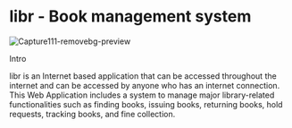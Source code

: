 # libr - Book management system
![Capture111-removebg-preview](https://user-images.githubusercontent.com/74790139/120442397-3ceefe00-c38e-11eb-9fd3-093df089b795.png)

Intro 

libr is an Internet based application that can be accessed throughout the internet and can be accessed by anyone who has an internet connection.
This Web Application includes a system to manage major library-related functionalities such as finding books, issuing books, returning books, hold requests, tracking books, and fine collection.
